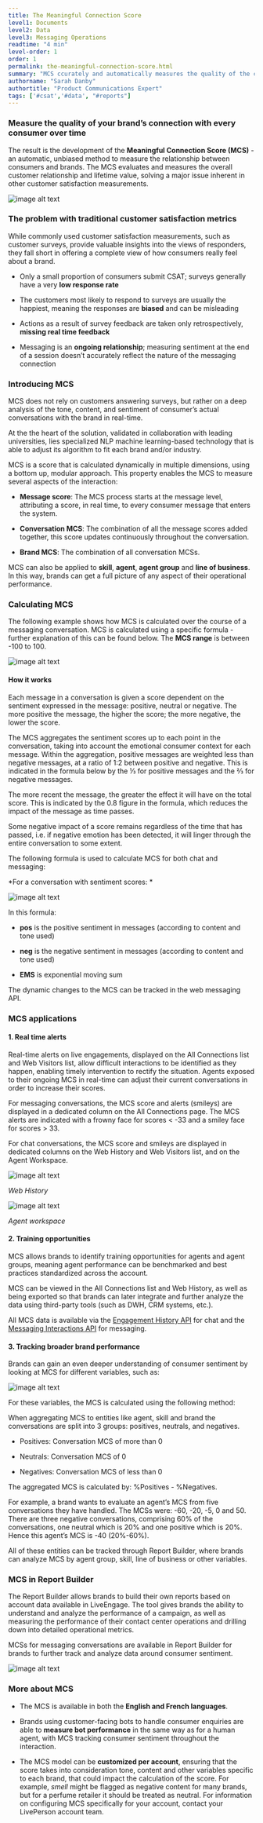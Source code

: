 ```yaml
---
title: The Meaningful Connection Score
level1: Documents
level2: Data
level3: Messaging Operations
readtime: "4 min"
level-order: 1
order: 1
permalink: the-meaningful-connection-score.html
summary: "MCS ccurately and automatically measures the quality of the connection between brands and the entire consumer audience."
authorname: "Sarah Danby"
authortitle: "Product Communications Expert"
tags: ['#csat','#data', "#reports"]
---
```



### Measure the quality of your brand’s connection with every consumer over time


The result is the development of the **Meaningful Connection Score (MCS)** - an automatic, unbiased method to measure the relationship between consumers and brands. The MCS evaluates and measures the overall customer relationship and lifetime value, solving a major issue inherent in other customer satisfaction measurements.

![image alt text](img/mcs1.png)

### The problem with traditional customer satisfaction metrics

While commonly used customer satisfaction measurements, such as customer surveys, provide valuable insights into the views of responders, they fall short in offering a complete view of how consumers really feel about a brand.

* Only a small proportion of consumers submit CSAT; surveys generally have a very **low response rate**

* The customers most likely to respond to surveys are usually the happiest, meaning the responses are **biased** and can be misleading

* Actions as a result of survey feedback are taken only retrospectively, **missing real time feedback**

* Messaging is an **ongoing relationship**; measuring sentiment at the end of a session doesn’t accurately reflect the nature of the messaging connection


### Introducing MCS

MCS does not rely on customers answering surveys, but rather on a deep analysis of the tone, content, and sentiment of consumer’s actual conversations with the brand in real-time.  

At the the heart of the solution, validated in collaboration with leading universities, lies specialized NLP machine learning-based technology that is able to adjust its algorithm to fit each brand and/or industry.

MCS is a score that is calculated dynamically in multiple dimensions, using a bottom up, modular approach. This property enables the MCS to measure several aspects of the interaction:

* **Message score**: The MCS process starts at the message level, attributing a score, in real time, to every consumer message that enters the system.

* **Conversation MCS**: The combination of all the message scores added together, this score updates continuously throughout the conversation.

* **Brand MCS**: The combination of all conversation MCSs.

MCS can also be applied to **skill**, **agent**, **agent group** and **line of business**. In this way, brands can get a full picture of any aspect of their operational performance.

### Calculating MCS

The following example shows how MCS is calculated over the course of a messaging conversation. MCS is calculated using a specific formula - further explanation of this can be found below. The **MCS range** is between -100 to 100.

![image alt text](img/mcsrange.png)

#### How it works

Each message in a conversation is given a score dependent on the sentiment expressed in the message: positive, neutral or negative. The more positive the message, the higher the score; the more negative, the lower the score.

The MCS aggregates the sentiment scores up to each point in the conversation, taking into account the emotional consumer context for each message. Within the aggregation, positive messages are weighted less than negative messages, at a ratio of 1:2 between positive and negative. This is indicated in the formula below by the ⅓ for positive messages and the ⅔ for negative messages.

The more recent the message, the greater the effect it will have on the total score. This is indicated by the 0.8 figure in the formula, which reduces the impact of the message as time passes.

Some negative impact of a score remains regardless of the time that has passed, i.e. if negative emotion has been detected, it will linger through the entire conversation to some extent.

The following formula is used to calculate MCS for both chat and messaging:

*For a conversation with sentiment scores: *

![image alt text](img/mcsformula.png)

In this formula:

* **pos** is the positive sentiment in messages (according to content and tone used)

* **neg** is the negative sentiment in messages (according to content and tone used)

* **EMS** is exponential moving sum

The dynamic changes to the MCS can be tracked in the web messaging API.



### MCS applications

#### 1. Real time alerts

Real-time alerts on live engagements, displayed on the All Connections list and Web Visitors list, allow difficult interactions to be identified as they happen, enabling timely intervention to rectify the situation. Agents exposed to their ongoing MCS in real-time can adjust their current conversations in order to increase their scores.

For messaging conversations, the MCS score and alerts (smileys) are displayed in a dedicated column on the All Connections page. The MCS alerts are indicated with a frowny face for scores < -33 and a smiley face for scores > 33.

For chat conversations, the MCS score and smileys are displayed in dedicated columns on the Web History and Web Visitors list, and on the Agent Workspace.

![image alt text](img/mcslist.png)

*Web History*

![image alt text](img/mcshistory.png)

*Agent workspace*


#### 2. Training opportunities

MCS allows brands to identify training opportunities for agents and agent groups, meaning agent performance can be benchmarked and best practices standardized across the account.

MCS can be viewed in the All Connections list and Web History, as well as being exported so that brands can later integrate and further analyze the data using third-party tools (such as DWH, CRM systems, etc.).

All MCS data is available via the [Engagement History API](https://developers.liveperson.com/data-engagement-history-overview.html) for chat and the [Messaging Interactions API](https://developers.liveperson.com/data-messaging-interactions-overview.html) for messaging.


#### 3. Tracking broader brand performance

Brands can gain an even deeper understanding of consumer sentiment by looking at MCS for different variables, such as:

![image alt text](img/mcsvariables.png)

For these variables, the MCS is calculated using the following method:

When aggregating MCS to entities like agent, skill and brand the conversations are split into 3 groups: positives, neutrals, and negatives.

* Positives: Conversation MCS of more than 0

* Neutrals: Conversation MCS of 0

* Negatives: Conversation MCS of less than 0

The aggregated MCS is calculated by: %Positives - %Negatives.

For example, a brand wants to evaluate an agent’s MCS from five conversations they have handled. The MCSs were: -60, -20, -5, 0 and 50. There are three negative conversations, comprising 60% of the conversations, one neutral which is 20% and one positive which is 20%. Hence this agent’s MCS is -40 (20%-60%).

All of these entities can be tracked through Report Builder, where brands can analyze MCS by agent group, skill, line of business or other variables.


### MCS in Report Builder

The Report Builder allows brands to build their own reports based on account data available in LiveEngage. The tool gives brands the ability to understand and analyze the performance of a campaign, as well as measuring the performance of their contact center operations and drilling down into detailed operational metrics.

MCSs for messaging conversations are available in Report Builder for brands to further track and analyze data around consumer sentiment.

![image alt text](img/mcsreport.png)


### More about MCS

* The MCS is available in both the **English and French languages**.

* Brands using customer-facing bots to handle consumer enquiries are able to **measure bot performance** in the same way as for a human agent, with MCS tracking consumer sentiment throughout the interaction.

* The MCS model can be **customized per account**, ensuring that the score takes into consideration tone, content and other variables specific to each brand, that could impact the calculation of the score. For example, *smell* might be flagged as negative content for many brands, but for a perfume retailer it should be treated as neutral. For information on configuring MCS specifically for your account, contact your LivePerson account team.
